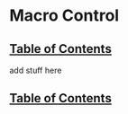# Macro Control

## [Table of Contents](https://github.com/ZapCon1/KnowledgeBase.git)

add stuff here 

## [Table of Contents](https://github.com/ZapCon1/KnowledgeBase.git)
